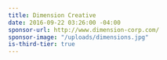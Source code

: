 ```yaml
---
title: Dimension Creative
date: 2016-09-22 03:26:00 -04:00
sponsor-url: http://www.dimension-corp.com/
sponsor-image: "/uploads/dimensions.jpg"
is-third-tier: true
---
```


